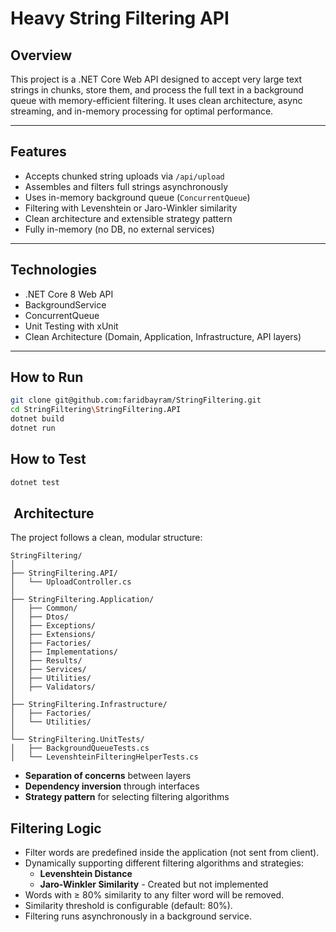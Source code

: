 # Heavy String Filtering API

## Overview

This project is a .NET Core Web API designed to accept very large text strings in chunks, store them, and process the full text in a background queue with memory-efficient filtering. It uses clean architecture, async streaming, and in-memory processing for optimal performance.

---

## Features

- Accepts chunked string uploads via `/api/upload`
- Assembles and filters full strings asynchronously
- Uses in-memory background queue (`ConcurrentQueue`)
- Filtering with Levenshtein or Jaro-Winkler similarity
- Clean architecture and extensible strategy pattern
- Fully in-memory (no DB, no external services)

---

## Technologies

- .NET Core 8 Web API
- BackgroundService
- ConcurrentQueue
- Unit Testing with xUnit
- Clean Architecture (Domain, Application, Infrastructure, API layers)

---

## How to Run

```bash
git clone git@github.com:faridbayram/StringFiltering.git
cd StringFiltering\StringFiltering.API
dotnet build
dotnet run
```

## How to Test

```bash
dotnet test
```

## ️ Architecture

The project follows a clean, modular structure:

```text
StringFiltering/
│
├── StringFiltering.API/
│   └── UploadController.cs
│
├── StringFiltering.Application/
│   ├── Common/
│   ├── Dtos/
│   ├── Exceptions/
│   ├── Extensions/
│   ├── Factories/
│   ├── Implementations/
│   ├── Results/
│   ├── Services/
│   ├── Utilities/
│   ├── Validators/
│
├── StringFiltering.Infrastructure/
│   ├── Factories/
│   └── Utilities/
│
└── StringFiltering.UnitTests/
│   ├── BackgroundQueueTests.cs
│   └── LevenshteinFilteringHelperTests.cs
```

- **Separation of concerns** between layers
- **Dependency inversion** through interfaces
- **Strategy pattern** for selecting filtering algorithms

##  Filtering Logic

- Filter words are predefined inside the application (not sent from client).
- Dynamically supporting different filtering algorithms and strategies:
    - **Levenshtein Distance**
    - **Jaro-Winkler Similarity** - Created but not implemented
- Words with ≥ 80% similarity to any filter word will be removed.
- Similarity threshold is configurable (default: 80%).
- Filtering runs asynchronously in a background service.